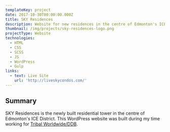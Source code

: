 ```yaml
---
templateKey: project
date: 2017-10-30T00:00:00.000Z
title: SKY Residences
description: Website for new residences in the centre of Edmonton's ICE District.
thumbnail: /img/projects/sky-residences-logo.png
projectType: Website
technologies:
  - HTML
  - CSS
  - SCSS
  - JS
  - WordPress
  - Gulp
links:
  - text: Live Site
    url: 'http://liveskycondos.com/'
---
```


## Summary
SKY Residences is the newly built residential tower in the centre of Edmonton's ICE District. This WordPress website was built during my time working for [Tribal Worldwide/DDB](https://tribalworldwide.ca/).
